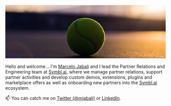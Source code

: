 <!--
**mjabali/mjabali** is a ✨ _special_ ✨ repository because its `README.md` (this file) appears on your GitHub profile.

### Hi there 👋
Here are some ideas to get you started:

- 🔭 I’m currently working on ...
- 🌱 I’m currently learning ...
- 👯 I’m looking to collaborate on ...
- 🤔 I’m looking for help with ...
- 💬 Ask me about ...
- 📫 How to reach me: ...
- 😄 Pronouns: ...
- ⚡ Fun fact: ...
-->

**![](https://github.com/mjabali/mjabali/blob/master/1451173479.jpeg)**

Hello and welcome... I'm [Marcelo Jabali](https://twitter.com/mjabali) and I lead the Partner Relations and Engineering team at [Symbl.ai](https://symbl.ai/), where we manage partner relations, support partner activities and develop custom demos, extensions, plugins and marketplace offers as well as onboarding new partners into the [Symbl.ai](https://symbl.ai/) ecosystem.

📫 You can catch me on [Twitter (@mjabali)](https://twitter.com/mjabali) or [LinkedIn](https://www.linkedin.com/in/jabali/).
